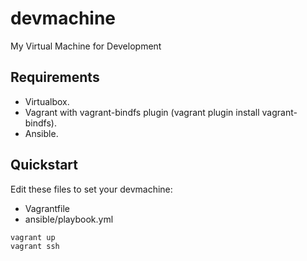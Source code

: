 # devmachine
My Virtual Machine for Development

## Requirements
* Virtualbox.
* Vagrant with vagrant-bindfs plugin (vagrant plugin install vagrant-bindfs).
* Ansible.

## Quickstart

Edit these files to set your devmachine:
* Vagrantfile
* ansible/playbook.yml

```bash
vagrant up
vagrant ssh
```

